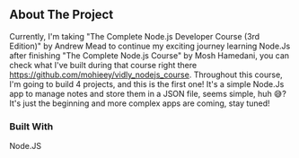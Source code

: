 ## About The Project

Currently, I'm taking "The Complete Node.js Developer Course (3rd Edition)" by Andrew Mead to continue my exciting journey learning Node.Js after finishing "The Complete Node.js Course" by Mosh Hamedani, you can check what I've built during that course right there https://github.com/mohieey/vidly_nodejs_course.
Throughout this course, I'm going to build 4 projects, and this is the first one!
It's a simple Node.Js app to manage notes and store them in a JSON file, seems simple, huh 😅?
It's just the beginning and more complex apps are coming, stay tuned!

### Built With

Node.JS
